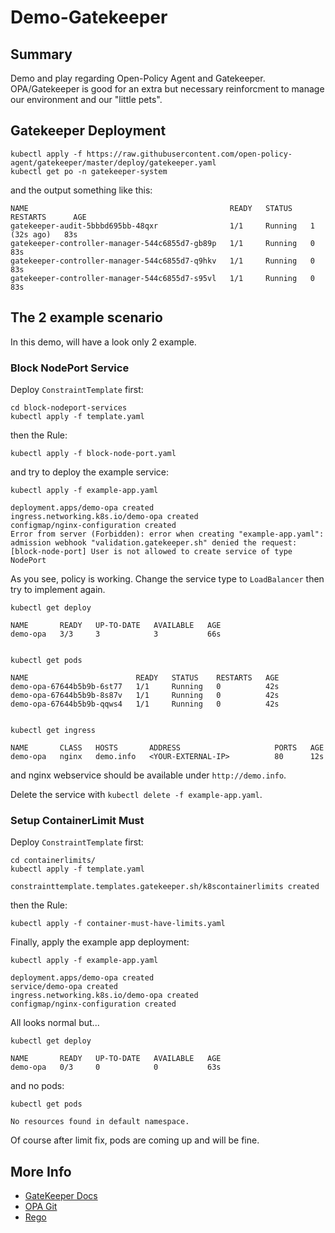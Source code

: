 # Demo-Gatekeeper

## Summary

Demo and play regarding Open-Policy Agent and Gatekeeper. OPA/Gatekeeper is 
good for an extra but necessary reinforcment to manage our environment and our 
"little pets". 


## Gatekeeper Deployment

```
kubectl apply -f https://raw.githubusercontent.com/open-policy-agent/gatekeeper/master/deploy/gatekeeper.yaml
kubectl get po -n gatekeeper-system
```
and the output something like this:
```
NAME                                             READY   STATUS    RESTARTS      AGE
gatekeeper-audit-5bbbd695bb-48qxr                1/1     Running   1 (32s ago)   83s
gatekeeper-controller-manager-544c6855d7-gb89p   1/1     Running   0             83s
gatekeeper-controller-manager-544c6855d7-q9hkv   1/1     Running   0             83s
gatekeeper-controller-manager-544c6855d7-s95vl   1/1     Running   0             83s
```


## The 2 example scenario

In this demo, will have a look only 2 example.

### Block NodePort Service

Deploy `ConstraintTemplate` first:
```
cd block-nodeport-services
kubectl apply -f template.yaml
```
then the Rule:
```
kubectl apply -f block-node-port.yaml
```
and try to deploy the example service:
```
kubectl apply -f example-app.yaml

deployment.apps/demo-opa created
ingress.networking.k8s.io/demo-opa created
configmap/nginx-configuration created
Error from server (Forbidden): error when creating "example-app.yaml": admission webhook "validation.gatekeeper.sh" denied the request: [block-node-port] User is not allowed to create service of type NodePort
```

As you see, policy is working. Change the service type to `LoadBalancer` then try to implement again.
```
kubectl get deploy

NAME       READY   UP-TO-DATE   AVAILABLE   AGE
demo-opa   3/3     3            3           66s


kubectl get pods

NAME                        READY   STATUS    RESTARTS   AGE
demo-opa-67644b5b9b-6st77   1/1     Running   0          42s
demo-opa-67644b5b9b-8s87v   1/1     Running   0          42s
demo-opa-67644b5b9b-qqws4   1/1     Running   0          42s


kubectl get ingress

NAME       CLASS   HOSTS       ADDRESS                     PORTS   AGE
demo-opa   nginx   demo.info   <YOUR-EXTERNAL-IP>          80      12s
```
and nginx webservice should be available under `http://demo.info`.

Delete the service with `kubectl delete -f example-app.yaml`.

### Setup ContainerLimit Must

Deploy `ConstraintTemplate` first:
```
cd containerlimits/
kubectl apply -f template.yaml 

constrainttemplate.templates.gatekeeper.sh/k8scontainerlimits created
```
then the Rule:
```
kubectl apply -f container-must-have-limits.yaml
```
Finally, apply the example app deployment:
```
kubectl apply -f example-app.yaml

deployment.apps/demo-opa created
service/demo-opa created
ingress.networking.k8s.io/demo-opa created
configmap/nginx-configuration created
```

All looks normal but...
```
kubectl get deploy

NAME       READY   UP-TO-DATE   AVAILABLE   AGE
demo-opa   0/3     0            0           63s
```
and no pods:
```
kubectl get pods

No resources found in default namespace.
```

Of course after limit fix, pods are coming up and will be fine.


## More Info

  - [GateKeeper Docs](https://open-policy-agent.github.io/gatekeeper/website/docs/)
  - [OPA Git](https://github.com/open-policy-agent)
  - [Rego](https://www.openpolicyagent.org/docs/latest/policy-language/)